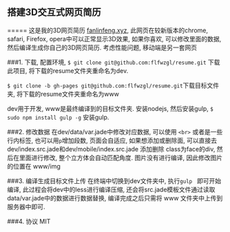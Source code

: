 
## 搭建3D交互式网页简历
=====
这是我的3D网页简历 [fanlinfeng.xyz](http://fanlinfeng.xyz), 此网页在较新版本的chrome, safari, Firefox, opera中可以正常显示3D效果, 如果你喜欢, 可以修改里面的数据, 然后编译生成你自己的3D网页简历.
考虑性能问题, 移动端是另一套网页

###1. 下载, 配置环境,
```$ git clone git@github.com:flfwzgl/resume.git``` 下载此项目, 将下载的resume文件夹重命名为dev.

```$ git clone -b gh-pages git@github.com:flfwzgl/resume.git```下载目标文件夹, 将下载的resume文件夹重命名为www

dev用于开发, www是最终编译到的目标文件夹.
安装nodejs, 然后安装gulp, ```$ sudo npm install gulp -g``` 安装gulp.

###2. 修改数据
在dev/data/var.jade中修改对应数据, 可以使用 ```<br>``` 或者是一些行内标签, 也可以用```p```增加段数, 页面会自适应, 如果想添加或删除面, 可以直接去dev/index.src.jade和dev/mobile/index.src.jade 添加删除 class为face的div, 然后在里面进行修改, 整个立方体会自动匹配角度.
图片没有进行编译, 因此修改图片的位置在 www/img

###3. 编译生成目标文件上传
在终端中切换到dev文件夹中, 执行```gulp ``` 即可开始编译, 此过程会将dev中的less进行编译压缩, 还会将src.jade模板文件通过读取data/var.jade中的数据进行数据替换, 编译完成之后只需将 www 文件夹中上传到服务器中即可.

###4. 协议
MIT